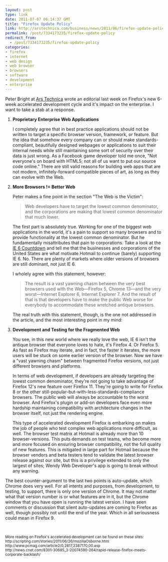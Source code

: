 ```yaml
---
layout: post
type: link
date: 2011-07-07 06:14:37 GMT
title: "Firefox Update Policy"
link: http://arstechnica.com/business/news/2011/06/firefox-update-policy-the-enterprise-is-wrong-not-mozilla.ars
permalink: /post/7334173235/firefox-update-policy
redirect_from: 
  - /post/7334173235/firefox-update-policy
categories:
- firefox
- internet
- web design
- web browser
- browsers
- software
- development
- enterprise
---
```

<p>Peter Bright at <a href="http://arstechnica.com">Ars Technica</a> wrote an editorial last week on Firefox's new 6-week accelerated development cycle and it's impact on the enterprise. I want to take a stab at a response.</p> 
<ol><li><b>Proprietary Enterprise Web Applications</b><p>I completely agree that in best practice applications should not be written to target a specific browser version, framework, or feature. But the idea that somehow every company can or should make standards-compliant, beautifully designed webpages or applications to suit their internal needs while still maintaining some sort of security over their data is just wrong. As a Facebook game developer told me once, "Not everyone's on board with HTML5; not all of us want to put our source code online." There are still valid reasons for building web apps that are not modern, infinitely-forward compatible pieces of art, as long as they can evolve with the Web.</p></li>
<li><b>More Browsers != Better Web</b>
<p>Peter makes a fine point in the section "The Web is the Victim":</p>
<blockquote>Web developers have to target the lowest common denominator, and the corporations are making that lowest common denominator that much lower.</blockquote>
<p>The first part is absolutely true. Working for one of the biggest web applications in the world, it's a pain to support so many browsers and to provide functionality at the lowest common denominator. But he fundamentally misattributes that pain to corporations. Take a look at the <a href="http://www.ie6countdown.com/">IE 6 Countdown</a> and tell me that the businesses and corporations of the United States are what motivate Hotmail to continue (barely) supporting IE 6. No. There are plenty of markets where older versions of browsers are still dominant, not just IE 6.</p>
<p>I wholely agree with this statement, however:</p>
<blockquote>The result is a vast yawning chasm between the very best browsers used with the Web—Firefox 5, Chrome 13—and the very worst—Internet Explorer 6, Internet Explorer 7. And the result of that is that developers have to make the public Web worse for everybody to accommodate these wretched antique browsers.</blockquote>
<p>The real truth with this statement, though, is the one not addressed in the article, and the most interesting point in my mind:</p>
<li><b>Development and Testing for the Fragmented Web</b>
<p>You see, in this new world where we really love the web, IE 6 isn't the antique browser that everyone loves to hate, it's Firefox 4. Or Firefox 5. As fast as Firefox may iterate, and in fact, the faster it iterates, the more users will be stuck on some earlier version of the browser. Now we have a "vast yawning chasm" between fragmented Firefox versions, not just different browsers and platforms.</p>
<p>In terms of web development, if developers are already targeting the lowest common denominator, they're not going to take advantage of Firefox 12's new feature over Firefox 11. They're going to write for Firefox 8 or the other still-popular-but-with-less-standards-compliance browsers. The public web will always be accountable to the worst browser. And Firefox's plugin or add-on developers face even more hardship maintaining compatibility with architecture changes in the browser itself, not just the rendering engine.</p>
<p>This type of accelerated development Firefox is embarking on makes the job of people who test complex web applications more difficult, as well. The browser test matrix at Hotmail is already more than 10 browser-versions. This puts demands on test teams, who become more and more focused on ensuring browser compatibility, not the full quality of new features. This is mitigated in large part for Hotmail because the browser vendors and beta testers tend to validate the latest browser release against our site, but this is a privilege extended to only the largest of sites; Wendy Web Developer's app is going to break without any warning.</p>
</ol>
<p>The best counter-argument to the last two points is auto-update, which Chrome does very well. For all intents and purposes, from development, to testing, to support, there is only one version of Chrome. It may not matter what that version number is or what features are in it, but the Chrome window that you have open is running the latest version. I have seen comments or discussion that silent auto-updates are coming to Firefox as well, though possibly not until the end of the year. Which in all seriousness could mean in Firefox 9.</p>
<br>
<p><small>More reading on Firefox's accelerated development can be found on these sites:<br>
http://scripting.com/stories/2011/06/26/mozillaOsborne.html<br>
http://www.pcmag.com/article2/0,2817,2387170,00.asp<br>
http://news.cnet.com/8301-30685_3-20074590-264/rapid-release-firefox-meets-corporate-backlash/</small></p>